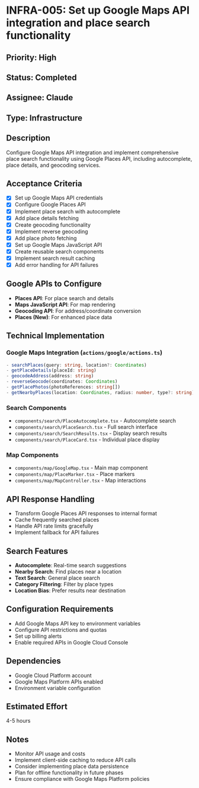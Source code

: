 # INFRA-005: Set up Google Maps API integration and place search functionality

## Priority: High
## Status: Completed
## Assignee: Claude
## Type: Infrastructure

## Description
Configure Google Maps API integration and implement comprehensive place search functionality using Google Places API, including autocomplete, place details, and geocoding services.

## Acceptance Criteria
- [x] Set up Google Maps API credentials
- [x] Configure Google Places API
- [x] Implement place search with autocomplete
- [x] Add place details fetching
- [x] Create geocoding functionality
- [x] Implement reverse geocoding
- [x] Add place photo fetching
- [x] Set up Google Maps JavaScript API
- [x] Create reusable search components
- [x] Implement search result caching
- [x] Add error handling for API failures

## Google APIs to Configure
- **Places API**: For place search and details
- **Maps JavaScript API**: For map rendering
- **Geocoding API**: For address/coordinate conversion
- **Places (New)**: For enhanced place data

## Technical Implementation

### Google Maps Integration (`actions/google/actions.ts`)
```typescript
- searchPlaces(query: string, location?: Coordinates)
- getPlaceDetails(placeId: string)
- geocodeAddress(address: string)
- reverseGeocode(coordinates: Coordinates)
- getPlacePhotos(photoReferences: string[])
- getNearbyPlaces(location: Coordinates, radius: number, type?: string)
```

### Search Components
- `components/search/PlaceAutocomplete.tsx` - Autocomplete search
- `components/search/PlaceSearch.tsx` - Full search interface
- `components/search/SearchResults.tsx` - Display search results
- `components/search/PlaceCard.tsx` - Individual place display

### Map Components
- `components/map/GoogleMap.tsx` - Main map component
- `components/map/PlaceMarker.tsx` - Place markers
- `components/map/MapController.tsx` - Map interactions

## API Response Handling
- Transform Google Places API responses to internal format
- Cache frequently searched places
- Handle API rate limits gracefully
- Implement fallback for API failures

## Search Features
- **Autocomplete**: Real-time search suggestions
- **Nearby Search**: Find places near a location
- **Text Search**: General place search
- **Category Filtering**: Filter by place types
- **Location Bias**: Prefer results near destination

## Configuration Requirements
- Add Google Maps API key to environment variables
- Configure API restrictions and quotas
- Set up billing alerts
- Enable required APIs in Google Cloud Console

## Dependencies
- Google Cloud Platform account
- Google Maps Platform APIs enabled
- Environment variable configuration

## Estimated Effort
4-5 hours

## Notes
- Monitor API usage and costs
- Implement client-side caching to reduce API calls
- Consider implementing place data persistence
- Plan for offline functionality in future phases
- Ensure compliance with Google Maps Platform policies